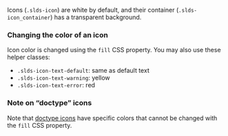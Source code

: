 Icons (`.slds-icon`) are white by default, and their container (`.slds-icon_container`) has a transparent background.

### Changing the color of an icon

Icon color is changed using the `fill` CSS property.
You may also use these helper classes:

- `.slds-icon-text-default`: same as default text
- `.slds-icon-text-warning`: yellow
- `.slds-icon-text-error`: red

### Note on “doctype” icons

Note that [doctype icons](/icons/#doctype) have specific colors that cannot be changed with the `fill` CSS property.
